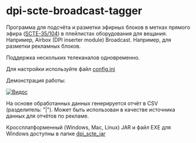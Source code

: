# dpi-scte-broadcast-tagger
Программа для подсчёта и разметки эфирных блоков в метках прямого эфира ([SCTE-35/104](https://en.wikipedia.org/wiki/SCTE-35)) в плейлистах оборудования для вещания. Например, Airbox (DPI inserter module) Broadcast. Например, для разметки рекламных блоков.

Поддержка нескольких телеканалов одновременно.
 
Для настройки используйте файл [config.ini](https://github.com/bridgemedia/dpi-scte-broadcast-tagger/blob/master/config.ini)
 
Демонстрация работы:
 
[![Видос](https://img.youtube.com/vi/ROd0PoMJpEo/0.jpg)](https://www.youtube.com/watch?v=ROd0PoMJpEo)
 
На основе обработанных данных генерируется отчёт в CSV (разделитель: "|").
Может быть использован в качестве источника данных для отчётов по рекламе.
 
Кроссплатформенный (Windows, Mac, Linux) JAR и файл EXE для Windows доступны в папке [dpi_scte_jar](https://github.com/bridgemedia/dpi-scte-broadcast-tagger/tree/master/dpi_scte_jar)
 
 
